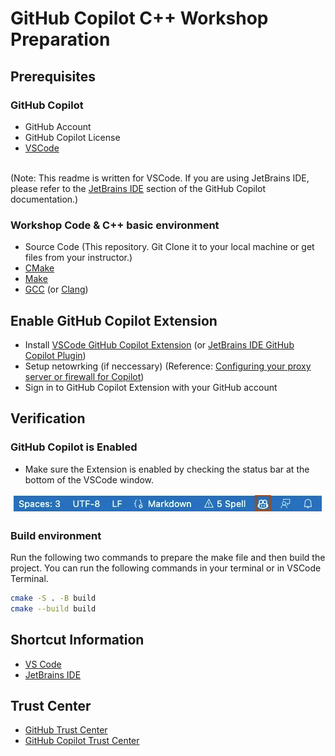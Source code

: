 # GitHub Copilot C++ Workshop Preparation

## Prerequisites

### GitHub Copilot
- GitHub Account
- GitHub Copilot License
- [VSCode](https://code.visualstudio.com/download) 

<br>(Note: This readme is written for VSCode. If you are using JetBrains IDE, please refer to the [JetBrains IDE](https://docs.github.com/en/enterprise-cloud@latest/copilot/managing-copilot/configure-personal-settings/configuring-github-copilot-in-your-environment?tool=visualstudio) section of the GitHub Copilot documentation.)

### Workshop Code & C++ basic environment
- Source Code (This repository. Git Clone it to your local machine or get files from your instructor.)
- [CMake](https://cmake.org/download/) 
- [Make](https://www.gnu.org/software/make/) 
- [GCC](https://gcc.gnu.org/) (or [Clang](https://clang.llvm.org/))

## Enable GitHub Copilot Extension
- Install [VSCode GitHub Copilot Extension](vscode:extension/GitHub.copilot) (or [JetBrains IDE GitHub Copilot Plugin](https://plugins.jetbrains.com/plugin/20772-github-copilot))
- Setup netowrking (if neccessary) (Reference: [Configuring your proxy server or firewall for Copilot](https://docs.github.com/en/enterprise-cloud@latest/copilot/managing-copilot/managing-github-copilot-in-your-organization/configuring-your-proxy-server-or-firewall-for-copilot))
- Sign in to GitHub Copilot Extension with your GitHub account

## Verification
### GitHub Copilot is Enabled
- Make sure the Extension is enabled by checking the status bar at the bottom of the VSCode window.
<img src="docs/images/copilot-extension-icon-vscode.png" />

### Build environment
Run the following two commands to prepare the make file and then build the project. You can run the following commands in your terminal or in VSCode Terminal.
```bash
cmake -S . -B build
cmake --build build
```

## Shortcut Information
- [VS Code](https://docs.github.com/en/enterprise-cloud@latest/copilot/managing-copilot/configure-personal-settings/configuring-github-copilot-in-your-environment?tool=vscode)
- [JetBrains IDE](https://docs.github.com/en/enterprise-cloud@latest/copilot/managing-copilot/configure-personal-settings/configuring-github-copilot-in-your-environment?tool=visualstudio)

## Trust Center
- [GitHub Trust Center](https://github.com/trust-center)
- [GitHub Copilot Trust Center](https://copilot.github.trust.page/)
